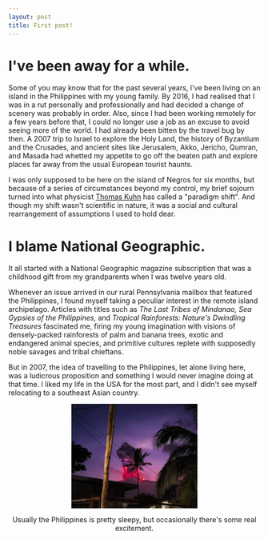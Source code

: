 ```yaml
---
layout: post
title: First post!
---
```


# I've been away for a while.

Some of you may know that for the past several years, I've been living on an island in the Philippines with my young family. By 2016, I had realised that I was in a rut personally and professionally and had decided a change of scenery was probably in order. Also, since I had been working remotely for a few years before that, I could no longer use a job as an excuse to avoid seeing more of the world. I had already been bitten by the travel bug by then. A 2007 trip to Israel to explore the Holy Land, the history of Byzantium and the Crusades, and ancient sites like Jerusalem, Akko, Jericho, Qumran, and Masada had whetted my appetite to go off the beaten path and explore places far away from the usual European tourist haunts.

I was only supposed to be here on the island of Negros for six months, but because of a series of circumstances beyond my control, my brief sojourn turned into what physicist [Thomas Kuhn](https://plato.stanford.edu/entries/thomas-kuhn/) has called a "paradigm shift". And though my shift wasn't scientific in nature, it was a social and cultural rearrangement of assumptions I used to hold dear.

# I blame National Geographic. 

It all started with a National Geographic magazine subscription that was a childhood gift from my grandparents when I was twelve years old. 

Whenever an issue arrived in our rural Pennsylvania mailbox that featured the Philippines, I found myself taking a peculiar interest in the remote island archipelago. Articles with titles such as <i>The Last Tribes of Mindanao, Sea Gypsies of the Philippines,</i> and <i>Tropical Rainforests: Nature's Dwindling Treasures</i> fascinated me, firing my young imagination with visions of densely-packed rainforests of palm and banana trees, exotic and endangered animal species, and primitive cultures replete with supposedly noble savages and tribal chieftans.

But in 2007, the idea of travelling to the Philippines, let alone living here, was a ludicrous proposition and something I would never imagine doing at that time. I liked my life in the USA for the most part, and I didn't see myself relocating to a southeast Asian country.

<img src="/assets/images/kanlaon.jpg" style="max-width:50%; display:block; margin:auto;">
<p style="text-align:center; font-size:inherit;">Usually the Philippines is pretty sleepy, but occasionally there's some real excitement.</p>
